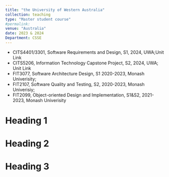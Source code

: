 ```yaml
---
title: "the University of Western Australia"
collection: teaching
type: "Master student course"
#permalink: 
venue: "Australia"
date: 2023 & 2024
Department: CSSE
---
```


- CITS4401/3301, Software Requirements and Design, S1, 2024, UWA;Unit Link
- CITS5206, Information Technology Capstone Project, S2, 2024, UWA; Unit Link
- FIT3077, Software Architecture Design, S1 2020-2023, Monash Univerisity;
- FIT2107, Software Quality and Testing, S2, 2020-2023, Monash Univerisiy;
- FIT2099, Object-oriented Design and Implementation, S1&S2, 2021-2023, Monash Univerisity

Heading 1
======

Heading 2
======

Heading 3
======
